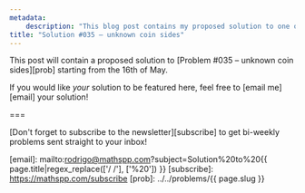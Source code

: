 ```yaml
---
metadata:
    description: "This blog post contains my proposed solution to one of the problems of this blog."
title: "Solution #035 – unknown coin sides"
---
```


This post will contain a proposed solution to [Problem #035 – unknown coin sides][prob]
starting from the 16th of May.

If you would like *your* solution to be featured here,
feel free to [email me][email] your solution!
<!--This post contains a proposed solution to [Problem #035 – unknown coin sides][prob].
Please do not read this solution
before making a serious attempt [at the problem][prob].-->

===

<!--
### Solvers

Congratulations to the ones that solved this problem correctly and, in particular, to the ones
who sent me their correct solutions:

 - 

(The list is in no particular order.)

### Solution



If you have any questions about my solution, found an error (woops!) or want to share
*your* solution, please **leave a comment** below!
Otherwise just leave an “upvote” reaction!-->

[Don't forget to subscribe to the newsletter][subscribe] to get bi-weekly
problems sent straight to your inbox!

[email]: mailto:rodrigo@mathspp.com?subject=Solution%20to%20{{ page.title|regex_replace(['/ /'], ['%20']) }}
[subscribe]: https://mathspp.com/subscribe
[prob]: ../../problems/{{ page.slug }}
